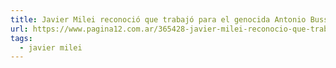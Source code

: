```yaml
---
title: Javier Milei reconoció que trabajó para el genocida Antonio Bussi | Una curiosa manera de entender la "libertad" | Página12
url: https://www.pagina12.com.ar/365428-javier-milei-reconocio-que-trabajo-para-el-genocida-antonio-
tags:
  - javier milei
---
```

